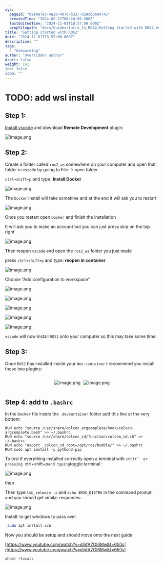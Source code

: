 ```yaml
---
sys:
  pageId: "89e0a78c-4e2b-4070-b327-d28cb0694742"
  createdTime: "2024-08-21T00:24:00.000Z"
  lastEditedTime: "2024-11-01T18:57:00.000Z"
  propFilepath: "docs/Guides/intro_to_ROS2/Getting started with ROS2.md"
title: "Getting started with ROS2"
date: "2024-11-01T18:57:00.000Z"
description: ""
tags:
  - "Onboarding"
author: "Overridden author"
draft: false
weight: 141
toc: false
icon: ""
---
```


# TODO: add wsl install

## Step 1:

[Install vscode](https://code.visualstudio.com/download) and download **Remote Development** plugin:

![image.png](https://prod-files-secure.s3.us-west-2.amazonaws.com/d518164a-d88e-44d1-a4ee-3adb3bd8bce0/efb52993-1881-4a40-b95e-6f020334f022/image.png?X-Amz-Algorithm=AWS4-HMAC-SHA256&X-Amz-Content-Sha256=UNSIGNED-PAYLOAD&X-Amz-Credential=ASIAZI2LB4663J7F4XXK%2F20250329%2Fus-west-2%2Fs3%2Faws4_request&X-Amz-Date=20250329T061030Z&X-Amz-Expires=3600&X-Amz-Security-Token=IQoJb3JpZ2luX2VjEAYaCXVzLXdlc3QtMiJHMEUCIDdP4WQqG5iX81TJbr6zqNzmKlhsc1RdVDgqTJe1QEmPAiEAtGYxicB1Df%2BadNlRnOWCr4GW2SrlWnU9%2B3ADiEcn6%2B8q%2FwMIbxAAGgw2Mzc0MjMxODM4MDUiDKNlv3pxYQm2wjdTPyrcA2GKsJ9nm90Qj98U3t%2FvzVzEdal3Md%2B51jZX5HwY2CcnY%2FvlDs%2BWchQVwhZ2wgnmDCfVHAXoKqC63sNic68L%2BFyrsfe%2FTLDsA8pk4yRBFifysPRyt6QasYl3cH0f4FawT2tfK6lpXF6pjMXrJb8rvkk6HzNQIrLMOMVPJbo7%2BWrDM0LUBLkJwyDwkPxOzJcLNJuJni38i7xEIDAPrFH7T3u%2BhEZecESh%2BwWbH41KVtBBwiiAvBi0Kqc5MFjcOdGpeZoIGv6rVRh2hJiB0TWjHUvvhZIsjRPR3txmjgwbnlSpo17tcFpgsIDtw7hctNNgXwCnYm6taftHUEoCFCqKbsTDLLNxE4cZqTghGoOTkQY%2BPNTr0dCPe9YgBHwkJHaiFSDnfhhRrorlZQLwZTAg%2BCs3yKIJms4iP0vaKnfBKE9tGwcLTgWo9ZH4hi8eovxoLmfsVel2SveDtrqX0ncSCrCw6kPfCMEdy7Th5hXxI9KtYhlrmHV9ZasBsQLooWTgBfd%2BIpVXfjHJ4t3vUMYNnIxgMIz%2B1Ms4rNRO94SePl3JuQd2WJSBAdXn4NUSHXrZz7ivh8H15%2FCFGhE9mRIzoeKkx7e3oBokVNqVlJas3%2FjKuFP%2F9J2w1ftKtuwkMMmQnr8GOqUBGojm3mwOEi%2BHqSrRHNTO6Fct5TpA6xv9KSqMjjVfznE%2Fd1WFA%2BHUvLTnzv%2B%2F40W2RQ%2BntWX1kLN%2FZxkcBquKXV2ybLRXri9k81QIimpJ7GCfl18R4xEvr12HFnSRL2marNzkj%2F4XD740JfHS0Yd8YTqBf2Cc5Bjw%2BPWo2xttRZSaQAg1pUZpGJG2%2FNAN%2Bx5CC8%2F8bCySC%2BH7HdFSXqgNI7U8%2B273&X-Amz-Signature=cbf340644eff546171078f4ddc966a2473aa91faef3cbed2a842d29bd1823fae&X-Amz-SignedHeaders=host&x-id=GetObject)

## Step 2:

Create a folder called `ros2_ws` somewhere on your computer and open that folder in `vscode` by going to File → open folder 

`ctrl+shift+p` and type: **Install Docker**

![image.png](https://prod-files-secure.s3.us-west-2.amazonaws.com/d518164a-d88e-44d1-a4ee-3adb3bd8bce0/2269dc0e-1cd5-47ff-bceb-c04ad9b2eab0/image.png?X-Amz-Algorithm=AWS4-HMAC-SHA256&X-Amz-Content-Sha256=UNSIGNED-PAYLOAD&X-Amz-Credential=ASIAZI2LB4663J7F4XXK%2F20250329%2Fus-west-2%2Fs3%2Faws4_request&X-Amz-Date=20250329T061030Z&X-Amz-Expires=3600&X-Amz-Security-Token=IQoJb3JpZ2luX2VjEAYaCXVzLXdlc3QtMiJHMEUCIDdP4WQqG5iX81TJbr6zqNzmKlhsc1RdVDgqTJe1QEmPAiEAtGYxicB1Df%2BadNlRnOWCr4GW2SrlWnU9%2B3ADiEcn6%2B8q%2FwMIbxAAGgw2Mzc0MjMxODM4MDUiDKNlv3pxYQm2wjdTPyrcA2GKsJ9nm90Qj98U3t%2FvzVzEdal3Md%2B51jZX5HwY2CcnY%2FvlDs%2BWchQVwhZ2wgnmDCfVHAXoKqC63sNic68L%2BFyrsfe%2FTLDsA8pk4yRBFifysPRyt6QasYl3cH0f4FawT2tfK6lpXF6pjMXrJb8rvkk6HzNQIrLMOMVPJbo7%2BWrDM0LUBLkJwyDwkPxOzJcLNJuJni38i7xEIDAPrFH7T3u%2BhEZecESh%2BwWbH41KVtBBwiiAvBi0Kqc5MFjcOdGpeZoIGv6rVRh2hJiB0TWjHUvvhZIsjRPR3txmjgwbnlSpo17tcFpgsIDtw7hctNNgXwCnYm6taftHUEoCFCqKbsTDLLNxE4cZqTghGoOTkQY%2BPNTr0dCPe9YgBHwkJHaiFSDnfhhRrorlZQLwZTAg%2BCs3yKIJms4iP0vaKnfBKE9tGwcLTgWo9ZH4hi8eovxoLmfsVel2SveDtrqX0ncSCrCw6kPfCMEdy7Th5hXxI9KtYhlrmHV9ZasBsQLooWTgBfd%2BIpVXfjHJ4t3vUMYNnIxgMIz%2B1Ms4rNRO94SePl3JuQd2WJSBAdXn4NUSHXrZz7ivh8H15%2FCFGhE9mRIzoeKkx7e3oBokVNqVlJas3%2FjKuFP%2F9J2w1ftKtuwkMMmQnr8GOqUBGojm3mwOEi%2BHqSrRHNTO6Fct5TpA6xv9KSqMjjVfznE%2Fd1WFA%2BHUvLTnzv%2B%2F40W2RQ%2BntWX1kLN%2FZxkcBquKXV2ybLRXri9k81QIimpJ7GCfl18R4xEvr12HFnSRL2marNzkj%2F4XD740JfHS0Yd8YTqBf2Cc5Bjw%2BPWo2xttRZSaQAg1pUZpGJG2%2FNAN%2Bx5CC8%2F8bCySC%2BH7HdFSXqgNI7U8%2B273&X-Amz-Signature=7009366d7aa9d7d95c759011e2534b4289ade7a4de12940de78ebf7753b6808c&X-Amz-SignedHeaders=host&x-id=GetObject)

The `Docker` install will take sometime and at the end it will ask you to restart

![image.png](https://prod-files-secure.s3.us-west-2.amazonaws.com/d518164a-d88e-44d1-a4ee-3adb3bd8bce0/ed233f78-be33-4b1f-b89c-9c346c0e961e/image.png?X-Amz-Algorithm=AWS4-HMAC-SHA256&X-Amz-Content-Sha256=UNSIGNED-PAYLOAD&X-Amz-Credential=ASIAZI2LB4663J7F4XXK%2F20250329%2Fus-west-2%2Fs3%2Faws4_request&X-Amz-Date=20250329T061030Z&X-Amz-Expires=3600&X-Amz-Security-Token=IQoJb3JpZ2luX2VjEAYaCXVzLXdlc3QtMiJHMEUCIDdP4WQqG5iX81TJbr6zqNzmKlhsc1RdVDgqTJe1QEmPAiEAtGYxicB1Df%2BadNlRnOWCr4GW2SrlWnU9%2B3ADiEcn6%2B8q%2FwMIbxAAGgw2Mzc0MjMxODM4MDUiDKNlv3pxYQm2wjdTPyrcA2GKsJ9nm90Qj98U3t%2FvzVzEdal3Md%2B51jZX5HwY2CcnY%2FvlDs%2BWchQVwhZ2wgnmDCfVHAXoKqC63sNic68L%2BFyrsfe%2FTLDsA8pk4yRBFifysPRyt6QasYl3cH0f4FawT2tfK6lpXF6pjMXrJb8rvkk6HzNQIrLMOMVPJbo7%2BWrDM0LUBLkJwyDwkPxOzJcLNJuJni38i7xEIDAPrFH7T3u%2BhEZecESh%2BwWbH41KVtBBwiiAvBi0Kqc5MFjcOdGpeZoIGv6rVRh2hJiB0TWjHUvvhZIsjRPR3txmjgwbnlSpo17tcFpgsIDtw7hctNNgXwCnYm6taftHUEoCFCqKbsTDLLNxE4cZqTghGoOTkQY%2BPNTr0dCPe9YgBHwkJHaiFSDnfhhRrorlZQLwZTAg%2BCs3yKIJms4iP0vaKnfBKE9tGwcLTgWo9ZH4hi8eovxoLmfsVel2SveDtrqX0ncSCrCw6kPfCMEdy7Th5hXxI9KtYhlrmHV9ZasBsQLooWTgBfd%2BIpVXfjHJ4t3vUMYNnIxgMIz%2B1Ms4rNRO94SePl3JuQd2WJSBAdXn4NUSHXrZz7ivh8H15%2FCFGhE9mRIzoeKkx7e3oBokVNqVlJas3%2FjKuFP%2F9J2w1ftKtuwkMMmQnr8GOqUBGojm3mwOEi%2BHqSrRHNTO6Fct5TpA6xv9KSqMjjVfznE%2Fd1WFA%2BHUvLTnzv%2B%2F40W2RQ%2BntWX1kLN%2FZxkcBquKXV2ybLRXri9k81QIimpJ7GCfl18R4xEvr12HFnSRL2marNzkj%2F4XD740JfHS0Yd8YTqBf2Cc5Bjw%2BPWo2xttRZSaQAg1pUZpGJG2%2FNAN%2Bx5CC8%2F8bCySC%2BH7HdFSXqgNI7U8%2B273&X-Amz-Signature=e2c118e4139bb11285d4f7c3cd1222f675ece4969eaf4ed05e6f9766f02962f4&X-Amz-SignedHeaders=host&x-id=GetObject)

Once you restart open `Docker` and finish the installation

It will ask you to make an account but you can just press skip on the top right

![image.png](https://prod-files-secure.s3.us-west-2.amazonaws.com/d518164a-d88e-44d1-a4ee-3adb3bd8bce0/21010ad9-1659-4fd9-9f59-9932a09b2a3d/image.png?X-Amz-Algorithm=AWS4-HMAC-SHA256&X-Amz-Content-Sha256=UNSIGNED-PAYLOAD&X-Amz-Credential=ASIAZI2LB4663J7F4XXK%2F20250329%2Fus-west-2%2Fs3%2Faws4_request&X-Amz-Date=20250329T061030Z&X-Amz-Expires=3600&X-Amz-Security-Token=IQoJb3JpZ2luX2VjEAYaCXVzLXdlc3QtMiJHMEUCIDdP4WQqG5iX81TJbr6zqNzmKlhsc1RdVDgqTJe1QEmPAiEAtGYxicB1Df%2BadNlRnOWCr4GW2SrlWnU9%2B3ADiEcn6%2B8q%2FwMIbxAAGgw2Mzc0MjMxODM4MDUiDKNlv3pxYQm2wjdTPyrcA2GKsJ9nm90Qj98U3t%2FvzVzEdal3Md%2B51jZX5HwY2CcnY%2FvlDs%2BWchQVwhZ2wgnmDCfVHAXoKqC63sNic68L%2BFyrsfe%2FTLDsA8pk4yRBFifysPRyt6QasYl3cH0f4FawT2tfK6lpXF6pjMXrJb8rvkk6HzNQIrLMOMVPJbo7%2BWrDM0LUBLkJwyDwkPxOzJcLNJuJni38i7xEIDAPrFH7T3u%2BhEZecESh%2BwWbH41KVtBBwiiAvBi0Kqc5MFjcOdGpeZoIGv6rVRh2hJiB0TWjHUvvhZIsjRPR3txmjgwbnlSpo17tcFpgsIDtw7hctNNgXwCnYm6taftHUEoCFCqKbsTDLLNxE4cZqTghGoOTkQY%2BPNTr0dCPe9YgBHwkJHaiFSDnfhhRrorlZQLwZTAg%2BCs3yKIJms4iP0vaKnfBKE9tGwcLTgWo9ZH4hi8eovxoLmfsVel2SveDtrqX0ncSCrCw6kPfCMEdy7Th5hXxI9KtYhlrmHV9ZasBsQLooWTgBfd%2BIpVXfjHJ4t3vUMYNnIxgMIz%2B1Ms4rNRO94SePl3JuQd2WJSBAdXn4NUSHXrZz7ivh8H15%2FCFGhE9mRIzoeKkx7e3oBokVNqVlJas3%2FjKuFP%2F9J2w1ftKtuwkMMmQnr8GOqUBGojm3mwOEi%2BHqSrRHNTO6Fct5TpA6xv9KSqMjjVfznE%2Fd1WFA%2BHUvLTnzv%2B%2F40W2RQ%2BntWX1kLN%2FZxkcBquKXV2ybLRXri9k81QIimpJ7GCfl18R4xEvr12HFnSRL2marNzkj%2F4XD740JfHS0Yd8YTqBf2Cc5Bjw%2BPWo2xttRZSaQAg1pUZpGJG2%2FNAN%2Bx5CC8%2F8bCySC%2BH7HdFSXqgNI7U8%2B273&X-Amz-Signature=e54c6711055b7a303b710ce2d896f3726c580be9c03b8743bd47bd68c44d07db&X-Amz-SignedHeaders=host&x-id=GetObject)

Then reopen `vscode` and open the `ros2_ws` folder you just made

press `ctrl+shift+p` and type: **reopen in container**

![image.png](https://prod-files-secure.s3.us-west-2.amazonaws.com/d518164a-d88e-44d1-a4ee-3adb3bd8bce0/4e93b8c2-41ad-488c-8095-c74205196118/image.png?X-Amz-Algorithm=AWS4-HMAC-SHA256&X-Amz-Content-Sha256=UNSIGNED-PAYLOAD&X-Amz-Credential=ASIAZI2LB4663J7F4XXK%2F20250329%2Fus-west-2%2Fs3%2Faws4_request&X-Amz-Date=20250329T061030Z&X-Amz-Expires=3600&X-Amz-Security-Token=IQoJb3JpZ2luX2VjEAYaCXVzLXdlc3QtMiJHMEUCIDdP4WQqG5iX81TJbr6zqNzmKlhsc1RdVDgqTJe1QEmPAiEAtGYxicB1Df%2BadNlRnOWCr4GW2SrlWnU9%2B3ADiEcn6%2B8q%2FwMIbxAAGgw2Mzc0MjMxODM4MDUiDKNlv3pxYQm2wjdTPyrcA2GKsJ9nm90Qj98U3t%2FvzVzEdal3Md%2B51jZX5HwY2CcnY%2FvlDs%2BWchQVwhZ2wgnmDCfVHAXoKqC63sNic68L%2BFyrsfe%2FTLDsA8pk4yRBFifysPRyt6QasYl3cH0f4FawT2tfK6lpXF6pjMXrJb8rvkk6HzNQIrLMOMVPJbo7%2BWrDM0LUBLkJwyDwkPxOzJcLNJuJni38i7xEIDAPrFH7T3u%2BhEZecESh%2BwWbH41KVtBBwiiAvBi0Kqc5MFjcOdGpeZoIGv6rVRh2hJiB0TWjHUvvhZIsjRPR3txmjgwbnlSpo17tcFpgsIDtw7hctNNgXwCnYm6taftHUEoCFCqKbsTDLLNxE4cZqTghGoOTkQY%2BPNTr0dCPe9YgBHwkJHaiFSDnfhhRrorlZQLwZTAg%2BCs3yKIJms4iP0vaKnfBKE9tGwcLTgWo9ZH4hi8eovxoLmfsVel2SveDtrqX0ncSCrCw6kPfCMEdy7Th5hXxI9KtYhlrmHV9ZasBsQLooWTgBfd%2BIpVXfjHJ4t3vUMYNnIxgMIz%2B1Ms4rNRO94SePl3JuQd2WJSBAdXn4NUSHXrZz7ivh8H15%2FCFGhE9mRIzoeKkx7e3oBokVNqVlJas3%2FjKuFP%2F9J2w1ftKtuwkMMmQnr8GOqUBGojm3mwOEi%2BHqSrRHNTO6Fct5TpA6xv9KSqMjjVfznE%2Fd1WFA%2BHUvLTnzv%2B%2F40W2RQ%2BntWX1kLN%2FZxkcBquKXV2ybLRXri9k81QIimpJ7GCfl18R4xEvr12HFnSRL2marNzkj%2F4XD740JfHS0Yd8YTqBf2Cc5Bjw%2BPWo2xttRZSaQAg1pUZpGJG2%2FNAN%2Bx5CC8%2F8bCySC%2BH7HdFSXqgNI7U8%2B273&X-Amz-Signature=0e8e3987946a3d520d2ef9dec1b7805bb3ada1b2e687a1b528393e60f751e8cf&X-Amz-SignedHeaders=host&x-id=GetObject)

Choose “Add configuration to workspace”

![image.png](https://prod-files-secure.s3.us-west-2.amazonaws.com/d518164a-d88e-44d1-a4ee-3adb3bd8bce0/9560b282-5060-4989-ba37-97e7b2c22476/image.png?X-Amz-Algorithm=AWS4-HMAC-SHA256&X-Amz-Content-Sha256=UNSIGNED-PAYLOAD&X-Amz-Credential=ASIAZI2LB4663J7F4XXK%2F20250329%2Fus-west-2%2Fs3%2Faws4_request&X-Amz-Date=20250329T061030Z&X-Amz-Expires=3600&X-Amz-Security-Token=IQoJb3JpZ2luX2VjEAYaCXVzLXdlc3QtMiJHMEUCIDdP4WQqG5iX81TJbr6zqNzmKlhsc1RdVDgqTJe1QEmPAiEAtGYxicB1Df%2BadNlRnOWCr4GW2SrlWnU9%2B3ADiEcn6%2B8q%2FwMIbxAAGgw2Mzc0MjMxODM4MDUiDKNlv3pxYQm2wjdTPyrcA2GKsJ9nm90Qj98U3t%2FvzVzEdal3Md%2B51jZX5HwY2CcnY%2FvlDs%2BWchQVwhZ2wgnmDCfVHAXoKqC63sNic68L%2BFyrsfe%2FTLDsA8pk4yRBFifysPRyt6QasYl3cH0f4FawT2tfK6lpXF6pjMXrJb8rvkk6HzNQIrLMOMVPJbo7%2BWrDM0LUBLkJwyDwkPxOzJcLNJuJni38i7xEIDAPrFH7T3u%2BhEZecESh%2BwWbH41KVtBBwiiAvBi0Kqc5MFjcOdGpeZoIGv6rVRh2hJiB0TWjHUvvhZIsjRPR3txmjgwbnlSpo17tcFpgsIDtw7hctNNgXwCnYm6taftHUEoCFCqKbsTDLLNxE4cZqTghGoOTkQY%2BPNTr0dCPe9YgBHwkJHaiFSDnfhhRrorlZQLwZTAg%2BCs3yKIJms4iP0vaKnfBKE9tGwcLTgWo9ZH4hi8eovxoLmfsVel2SveDtrqX0ncSCrCw6kPfCMEdy7Th5hXxI9KtYhlrmHV9ZasBsQLooWTgBfd%2BIpVXfjHJ4t3vUMYNnIxgMIz%2B1Ms4rNRO94SePl3JuQd2WJSBAdXn4NUSHXrZz7ivh8H15%2FCFGhE9mRIzoeKkx7e3oBokVNqVlJas3%2FjKuFP%2F9J2w1ftKtuwkMMmQnr8GOqUBGojm3mwOEi%2BHqSrRHNTO6Fct5TpA6xv9KSqMjjVfznE%2Fd1WFA%2BHUvLTnzv%2B%2F40W2RQ%2BntWX1kLN%2FZxkcBquKXV2ybLRXri9k81QIimpJ7GCfl18R4xEvr12HFnSRL2marNzkj%2F4XD740JfHS0Yd8YTqBf2Cc5Bjw%2BPWo2xttRZSaQAg1pUZpGJG2%2FNAN%2Bx5CC8%2F8bCySC%2BH7HdFSXqgNI7U8%2B273&X-Amz-Signature=0872c993d45f2e9f8465a9ac439f5cfb16f8add7cfc558fe722b5b0c9db30fed&X-Amz-SignedHeaders=host&x-id=GetObject)

![image.png](https://prod-files-secure.s3.us-west-2.amazonaws.com/d518164a-d88e-44d1-a4ee-3adb3bd8bce0/2ee63f81-886b-48e8-a553-dc6e5eac99e4/image.png?X-Amz-Algorithm=AWS4-HMAC-SHA256&X-Amz-Content-Sha256=UNSIGNED-PAYLOAD&X-Amz-Credential=ASIAZI2LB4663J7F4XXK%2F20250329%2Fus-west-2%2Fs3%2Faws4_request&X-Amz-Date=20250329T061030Z&X-Amz-Expires=3600&X-Amz-Security-Token=IQoJb3JpZ2luX2VjEAYaCXVzLXdlc3QtMiJHMEUCIDdP4WQqG5iX81TJbr6zqNzmKlhsc1RdVDgqTJe1QEmPAiEAtGYxicB1Df%2BadNlRnOWCr4GW2SrlWnU9%2B3ADiEcn6%2B8q%2FwMIbxAAGgw2Mzc0MjMxODM4MDUiDKNlv3pxYQm2wjdTPyrcA2GKsJ9nm90Qj98U3t%2FvzVzEdal3Md%2B51jZX5HwY2CcnY%2FvlDs%2BWchQVwhZ2wgnmDCfVHAXoKqC63sNic68L%2BFyrsfe%2FTLDsA8pk4yRBFifysPRyt6QasYl3cH0f4FawT2tfK6lpXF6pjMXrJb8rvkk6HzNQIrLMOMVPJbo7%2BWrDM0LUBLkJwyDwkPxOzJcLNJuJni38i7xEIDAPrFH7T3u%2BhEZecESh%2BwWbH41KVtBBwiiAvBi0Kqc5MFjcOdGpeZoIGv6rVRh2hJiB0TWjHUvvhZIsjRPR3txmjgwbnlSpo17tcFpgsIDtw7hctNNgXwCnYm6taftHUEoCFCqKbsTDLLNxE4cZqTghGoOTkQY%2BPNTr0dCPe9YgBHwkJHaiFSDnfhhRrorlZQLwZTAg%2BCs3yKIJms4iP0vaKnfBKE9tGwcLTgWo9ZH4hi8eovxoLmfsVel2SveDtrqX0ncSCrCw6kPfCMEdy7Th5hXxI9KtYhlrmHV9ZasBsQLooWTgBfd%2BIpVXfjHJ4t3vUMYNnIxgMIz%2B1Ms4rNRO94SePl3JuQd2WJSBAdXn4NUSHXrZz7ivh8H15%2FCFGhE9mRIzoeKkx7e3oBokVNqVlJas3%2FjKuFP%2F9J2w1ftKtuwkMMmQnr8GOqUBGojm3mwOEi%2BHqSrRHNTO6Fct5TpA6xv9KSqMjjVfznE%2Fd1WFA%2BHUvLTnzv%2B%2F40W2RQ%2BntWX1kLN%2FZxkcBquKXV2ybLRXri9k81QIimpJ7GCfl18R4xEvr12HFnSRL2marNzkj%2F4XD740JfHS0Yd8YTqBf2Cc5Bjw%2BPWo2xttRZSaQAg1pUZpGJG2%2FNAN%2Bx5CC8%2F8bCySC%2BH7HdFSXqgNI7U8%2B273&X-Amz-Signature=382b24c70171b8c1ab0ef40ddb7466d04724c2dcb1837ba74e503a597526154f&X-Amz-SignedHeaders=host&x-id=GetObject)

![image.png](https://prod-files-secure.s3.us-west-2.amazonaws.com/d518164a-d88e-44d1-a4ee-3adb3bd8bce0/ae1580b2-b048-407e-aed9-b584224a7a04/image.png?X-Amz-Algorithm=AWS4-HMAC-SHA256&X-Amz-Content-Sha256=UNSIGNED-PAYLOAD&X-Amz-Credential=ASIAZI2LB4663J7F4XXK%2F20250329%2Fus-west-2%2Fs3%2Faws4_request&X-Amz-Date=20250329T061030Z&X-Amz-Expires=3600&X-Amz-Security-Token=IQoJb3JpZ2luX2VjEAYaCXVzLXdlc3QtMiJHMEUCIDdP4WQqG5iX81TJbr6zqNzmKlhsc1RdVDgqTJe1QEmPAiEAtGYxicB1Df%2BadNlRnOWCr4GW2SrlWnU9%2B3ADiEcn6%2B8q%2FwMIbxAAGgw2Mzc0MjMxODM4MDUiDKNlv3pxYQm2wjdTPyrcA2GKsJ9nm90Qj98U3t%2FvzVzEdal3Md%2B51jZX5HwY2CcnY%2FvlDs%2BWchQVwhZ2wgnmDCfVHAXoKqC63sNic68L%2BFyrsfe%2FTLDsA8pk4yRBFifysPRyt6QasYl3cH0f4FawT2tfK6lpXF6pjMXrJb8rvkk6HzNQIrLMOMVPJbo7%2BWrDM0LUBLkJwyDwkPxOzJcLNJuJni38i7xEIDAPrFH7T3u%2BhEZecESh%2BwWbH41KVtBBwiiAvBi0Kqc5MFjcOdGpeZoIGv6rVRh2hJiB0TWjHUvvhZIsjRPR3txmjgwbnlSpo17tcFpgsIDtw7hctNNgXwCnYm6taftHUEoCFCqKbsTDLLNxE4cZqTghGoOTkQY%2BPNTr0dCPe9YgBHwkJHaiFSDnfhhRrorlZQLwZTAg%2BCs3yKIJms4iP0vaKnfBKE9tGwcLTgWo9ZH4hi8eovxoLmfsVel2SveDtrqX0ncSCrCw6kPfCMEdy7Th5hXxI9KtYhlrmHV9ZasBsQLooWTgBfd%2BIpVXfjHJ4t3vUMYNnIxgMIz%2B1Ms4rNRO94SePl3JuQd2WJSBAdXn4NUSHXrZz7ivh8H15%2FCFGhE9mRIzoeKkx7e3oBokVNqVlJas3%2FjKuFP%2F9J2w1ftKtuwkMMmQnr8GOqUBGojm3mwOEi%2BHqSrRHNTO6Fct5TpA6xv9KSqMjjVfznE%2Fd1WFA%2BHUvLTnzv%2B%2F40W2RQ%2BntWX1kLN%2FZxkcBquKXV2ybLRXri9k81QIimpJ7GCfl18R4xEvr12HFnSRL2marNzkj%2F4XD740JfHS0Yd8YTqBf2Cc5Bjw%2BPWo2xttRZSaQAg1pUZpGJG2%2FNAN%2Bx5CC8%2F8bCySC%2BH7HdFSXqgNI7U8%2B273&X-Amz-Signature=398184bfabab97c6d3b946f7a5db08ea07265eb19fcc4a92a9f3c49b03379f50&X-Amz-SignedHeaders=host&x-id=GetObject)

![image.png](https://prod-files-secure.s3.us-west-2.amazonaws.com/d518164a-d88e-44d1-a4ee-3adb3bd8bce0/53255b28-f75e-430f-b9e3-c0ac8577e42b/image.png?X-Amz-Algorithm=AWS4-HMAC-SHA256&X-Amz-Content-Sha256=UNSIGNED-PAYLOAD&X-Amz-Credential=ASIAZI2LB4663J7F4XXK%2F20250329%2Fus-west-2%2Fs3%2Faws4_request&X-Amz-Date=20250329T061030Z&X-Amz-Expires=3600&X-Amz-Security-Token=IQoJb3JpZ2luX2VjEAYaCXVzLXdlc3QtMiJHMEUCIDdP4WQqG5iX81TJbr6zqNzmKlhsc1RdVDgqTJe1QEmPAiEAtGYxicB1Df%2BadNlRnOWCr4GW2SrlWnU9%2B3ADiEcn6%2B8q%2FwMIbxAAGgw2Mzc0MjMxODM4MDUiDKNlv3pxYQm2wjdTPyrcA2GKsJ9nm90Qj98U3t%2FvzVzEdal3Md%2B51jZX5HwY2CcnY%2FvlDs%2BWchQVwhZ2wgnmDCfVHAXoKqC63sNic68L%2BFyrsfe%2FTLDsA8pk4yRBFifysPRyt6QasYl3cH0f4FawT2tfK6lpXF6pjMXrJb8rvkk6HzNQIrLMOMVPJbo7%2BWrDM0LUBLkJwyDwkPxOzJcLNJuJni38i7xEIDAPrFH7T3u%2BhEZecESh%2BwWbH41KVtBBwiiAvBi0Kqc5MFjcOdGpeZoIGv6rVRh2hJiB0TWjHUvvhZIsjRPR3txmjgwbnlSpo17tcFpgsIDtw7hctNNgXwCnYm6taftHUEoCFCqKbsTDLLNxE4cZqTghGoOTkQY%2BPNTr0dCPe9YgBHwkJHaiFSDnfhhRrorlZQLwZTAg%2BCs3yKIJms4iP0vaKnfBKE9tGwcLTgWo9ZH4hi8eovxoLmfsVel2SveDtrqX0ncSCrCw6kPfCMEdy7Th5hXxI9KtYhlrmHV9ZasBsQLooWTgBfd%2BIpVXfjHJ4t3vUMYNnIxgMIz%2B1Ms4rNRO94SePl3JuQd2WJSBAdXn4NUSHXrZz7ivh8H15%2FCFGhE9mRIzoeKkx7e3oBokVNqVlJas3%2FjKuFP%2F9J2w1ftKtuwkMMmQnr8GOqUBGojm3mwOEi%2BHqSrRHNTO6Fct5TpA6xv9KSqMjjVfznE%2Fd1WFA%2BHUvLTnzv%2B%2F40W2RQ%2BntWX1kLN%2FZxkcBquKXV2ybLRXri9k81QIimpJ7GCfl18R4xEvr12HFnSRL2marNzkj%2F4XD740JfHS0Yd8YTqBf2Cc5Bjw%2BPWo2xttRZSaQAg1pUZpGJG2%2FNAN%2Bx5CC8%2F8bCySC%2BH7HdFSXqgNI7U8%2B273&X-Amz-Signature=5587a07cd63c53539e9bc6b900cb1091ccaf552f652c56a36193c30e34fa3210&X-Amz-SignedHeaders=host&x-id=GetObject)

![image.png](https://prod-files-secure.s3.us-west-2.amazonaws.com/d518164a-d88e-44d1-a4ee-3adb3bd8bce0/7c562767-5af9-4ffb-97d1-327bcdf4ee00/image.png?X-Amz-Algorithm=AWS4-HMAC-SHA256&X-Amz-Content-Sha256=UNSIGNED-PAYLOAD&X-Amz-Credential=ASIAZI2LB4663J7F4XXK%2F20250329%2Fus-west-2%2Fs3%2Faws4_request&X-Amz-Date=20250329T061030Z&X-Amz-Expires=3600&X-Amz-Security-Token=IQoJb3JpZ2luX2VjEAYaCXVzLXdlc3QtMiJHMEUCIDdP4WQqG5iX81TJbr6zqNzmKlhsc1RdVDgqTJe1QEmPAiEAtGYxicB1Df%2BadNlRnOWCr4GW2SrlWnU9%2B3ADiEcn6%2B8q%2FwMIbxAAGgw2Mzc0MjMxODM4MDUiDKNlv3pxYQm2wjdTPyrcA2GKsJ9nm90Qj98U3t%2FvzVzEdal3Md%2B51jZX5HwY2CcnY%2FvlDs%2BWchQVwhZ2wgnmDCfVHAXoKqC63sNic68L%2BFyrsfe%2FTLDsA8pk4yRBFifysPRyt6QasYl3cH0f4FawT2tfK6lpXF6pjMXrJb8rvkk6HzNQIrLMOMVPJbo7%2BWrDM0LUBLkJwyDwkPxOzJcLNJuJni38i7xEIDAPrFH7T3u%2BhEZecESh%2BwWbH41KVtBBwiiAvBi0Kqc5MFjcOdGpeZoIGv6rVRh2hJiB0TWjHUvvhZIsjRPR3txmjgwbnlSpo17tcFpgsIDtw7hctNNgXwCnYm6taftHUEoCFCqKbsTDLLNxE4cZqTghGoOTkQY%2BPNTr0dCPe9YgBHwkJHaiFSDnfhhRrorlZQLwZTAg%2BCs3yKIJms4iP0vaKnfBKE9tGwcLTgWo9ZH4hi8eovxoLmfsVel2SveDtrqX0ncSCrCw6kPfCMEdy7Th5hXxI9KtYhlrmHV9ZasBsQLooWTgBfd%2BIpVXfjHJ4t3vUMYNnIxgMIz%2B1Ms4rNRO94SePl3JuQd2WJSBAdXn4NUSHXrZz7ivh8H15%2FCFGhE9mRIzoeKkx7e3oBokVNqVlJas3%2FjKuFP%2F9J2w1ftKtuwkMMmQnr8GOqUBGojm3mwOEi%2BHqSrRHNTO6Fct5TpA6xv9KSqMjjVfznE%2Fd1WFA%2BHUvLTnzv%2B%2F40W2RQ%2BntWX1kLN%2FZxkcBquKXV2ybLRXri9k81QIimpJ7GCfl18R4xEvr12HFnSRL2marNzkj%2F4XD740JfHS0Yd8YTqBf2Cc5Bjw%2BPWo2xttRZSaQAg1pUZpGJG2%2FNAN%2Bx5CC8%2F8bCySC%2BH7HdFSXqgNI7U8%2B273&X-Amz-Signature=2250da7fa180e8a6098fed73c3c678b872b85f08a54f1ddc7dd8ea8f142c6d5b&X-Amz-SignedHeaders=host&x-id=GetObject)

`vscode` will now install `ROS2` onto your computer so this may take some time.

## Step 3:

Once `ROS2` has installed inside your `dev-container` I recommend you install these two plugins:

<div style="display: flex;flex-direction: row; column-gap:10px; max-width: 630px;justify-content: center;">
<div>

![image.png](https://prod-files-secure.s3.us-west-2.amazonaws.com/d518164a-d88e-44d1-a4ee-3adb3bd8bce0/3fc3d550-5a54-4ba1-ba6b-faa01cdb7369/image.png?X-Amz-Algorithm=AWS4-HMAC-SHA256&X-Amz-Content-Sha256=UNSIGNED-PAYLOAD&X-Amz-Credential=ASIAZI2LB4665NV6HBLY%2F20250329%2Fus-west-2%2Fs3%2Faws4_request&X-Amz-Date=20250329T061033Z&X-Amz-Expires=3600&X-Amz-Security-Token=IQoJb3JpZ2luX2VjEAYaCXVzLXdlc3QtMiJHMEUCIQDEIioya6GQWfmvKMBJDWnmICh0b9o6mR2bDfpXlo22vAIgGiya6mKyqRxxlIl9%2FO4Rj56%2B9KC9TpWS%2ByYfgslsTVUq%2FwMIbxAAGgw2Mzc0MjMxODM4MDUiDIktHRBHVl%2FNKtTufSrcA%2BDKL8wGEVlC%2Fe1loOF7RVBpKOP8gg%2FTe3R8WNUA1T%2BYPpIhQ44ZHQjwlt1HGdPd7UwS25hTtratYXypB5%2But2Dc9Ipl9BsQgZ9HUm9Zl%2Bm6RhoWCxLL1dLcdiqrmsXgUV%2Blk%2FBstge2HYDfhl06o124Z5%2B2JUCvDguYgYTXq0lbivMu04khqpMEuvNraGwCVFpQXpZOFqmSD5lU3FL4Y5qBNn1sjZdGlHjh2sXboRxizjDzvMdpckzUthxdweBeHs2%2F2Y1Q5vNxm5GFz%2FBzplvwp4ZNiHr4D5LKVQUqsHjAz4h5DKhVyTIZor7HidDIjjw1qgUEXzbi9QbDsM53RZ6OwSva6ucoMUjfbBsW2%2BS00IqVfIiKTgXS5L2YHgchoxqqu7IjP%2BowuL52zpJJ22gOLSnSvb%2BhtvX8E2Xypa3rRYysnTEkXEGi5uqKOcORJWUGxmyiKRjrkupTAo%2BzXxh1iMiaHxBCNbr7%2F3P0OIfa2%2F%2F%2BqEwS6z3HV%2BjNcB93r6x%2FhGgyEEAjH9jVDU%2BOcaF9VjqqvllY73pD%2F3IUEBD%2BTOAdpL%2FN%2Boxof9JLj6THqNbd%2F81CuOiiCYxQwppRY7aDSdCpkFrApi2BkLKgQTOqCV1RenQmFznO4vfxML6Qnr8GOqUBAx4usrDYr9dvLl%2BNpeHMeCtHzYA2Ifsq1i9KIp7gE%2FS%2F3xV2DsL9QHtFOprvHpO3FUuatMy1s%2Bxw5RjuQImwVl5TUyiquzRvrhu3QGCCgWoLR2I3isgfJIOOIGJDnhpxEsTN3aq%2BZ7rmoMlFlSwsLju%2FQMJxaQMfXwzNg27GnArIBlDnYwh4z4%2BVLOhMZekc%2BnTJ004lGzFrKolwOvbTqm93AgRi&X-Amz-Signature=04bfac113bea5d2791a7f6ebfc01fa77464dc433d28e5351a06a7a53bac04058&X-Amz-SignedHeaders=host&x-id=GetObject)

</div>
<div>

![image.png](https://prod-files-secure.s3.us-west-2.amazonaws.com/d518164a-d88e-44d1-a4ee-3adb3bd8bce0/d994cc66-13c2-4093-a5a3-f84cf4601a82/image.png?X-Amz-Algorithm=AWS4-HMAC-SHA256&X-Amz-Content-Sha256=UNSIGNED-PAYLOAD&X-Amz-Credential=ASIAZI2LB4662MM6CT2X%2F20250329%2Fus-west-2%2Fs3%2Faws4_request&X-Amz-Date=20250329T061033Z&X-Amz-Expires=3600&X-Amz-Security-Token=IQoJb3JpZ2luX2VjEAYaCXVzLXdlc3QtMiJHMEUCIQCY7LH6l1MSjZqBGCv0aHTLcvoe9QKXTPyHvhiNvxjQ6QIgaOUqkdnWvP2WBajxs5LHkmXPENX0PzoWgh%2BlK81CcHsq%2FwMIbxAAGgw2Mzc0MjMxODM4MDUiDArqgCeKrLPipcY0FyrcA14aBt2%2FY5k6sI8wwGlB%2BBG%2BfQADIZWc6TEj%2BWHI2T5Rwe59N2lyR15wtqWK71JUgp66EYeyiJlc3BfHFlHfAWnuIi2IMo7F4Mpv9z4rKSuA1mb5JwMZNWcqiH1QYchHbzJnRFVjlxYdx3wa3iyeYaGFDH3vVS61gWHyIxJPSH2n3w0x9rnudycg6HqNdQXfbtg3EA5%2B7zS0E2Dm9YD7ny55wi8zil57vBVJIGdGydGblhx6ZrCdLlAdw1gNOHUgO1PDIMryUkvk1WCyJTE8iCSs%2BTHFrDAS0VN6W4MdesP3thxqAOC5k1s%2BMSv%2Be%2Fj6zV%2BWenEnRs0vUUslbkUJ%2F15xufAdB%2BbX%2B5Qw%2BGiqdB4k8eU2oXf7bSXkciHXcrvYz6u6Rcouj%2Fvc5%2BfQWQgh4fg5cCfy4IsJRSt1IOdHPNVyc9934tzaG9Po%2BOzzSSczktndwkRWpAX8in3aTyvLuJebNIn7ptNShHQseoptsMGNHmwfqDQd9kSwHJAWtf5LlaUBs5bGXzb9LKuYheSobDxbMIrJoIfkcdLVKjClJ%2Feh%2FngHGzlYsyx3LHJCi1%2F%2FklGcNsn5xrFxpEI%2BkutSJxJ5FWlqZIJlYnHyfyD5yPaphKydf7yQ2SxJHARsMJWQnr8GOqUBOpVng1jlop5TAi%2Fwu%2F6DQSFSufO2AYUn6J8Jlop1R9HVfVrgzBp3S2VuUf3K%2B%2F5%2FeT2xpkzmvGnA9%2Bx5eaSqFoq5wxUvAD0Yqa1Ff1shaGbkReW5x7UjC9mqgaskhBkWFwQAh4JKsGFnlg0pngvZB8jxut2kqjXE0r3FplsR9eJtKZ8uktEEKkZjvVs2kLgsl3kg0uJD4WRdEFFCpRRdFcDckSI2&X-Amz-Signature=1917332a73f0264cb6dc17e904ee5350be7e233d8793524485a96344ff12a736&X-Amz-SignedHeaders=host&x-id=GetObject)

</div>
</div>

## Step 4: add to `.bashrc`

In the `Docker` file inside the `.devcontainer` folder add this line at the very bottom: 

```docker
RUN echo "source /usr/share/colcon_argcomplete/hook/colcon-argcomplete.bash" >> ~/.bashrc
RUN echo "source /usr/share/colcon_cd/function/colcon_cd.sh" >> ~/.bashrc
RUN echo "export _colcon_cd_root=/opt/ros/humble/" >> ~/.bashrc
RUN sudo apt install -y python3-pip 
```

To test if everything installed correctly open a terminal with `ctrl+`` or pressing `ctrl+shift+p` and typing `toggle terminal`:

![image.png](https://prod-files-secure.s3.us-west-2.amazonaws.com/d518164a-d88e-44d1-a4ee-3adb3bd8bce0/6a4943d8-b04e-4c02-9a58-775f3384d1a5/image.png?X-Amz-Algorithm=AWS4-HMAC-SHA256&X-Amz-Content-Sha256=UNSIGNED-PAYLOAD&X-Amz-Credential=ASIAZI2LB4663J7F4XXK%2F20250329%2Fus-west-2%2Fs3%2Faws4_request&X-Amz-Date=20250329T061030Z&X-Amz-Expires=3600&X-Amz-Security-Token=IQoJb3JpZ2luX2VjEAYaCXVzLXdlc3QtMiJHMEUCIDdP4WQqG5iX81TJbr6zqNzmKlhsc1RdVDgqTJe1QEmPAiEAtGYxicB1Df%2BadNlRnOWCr4GW2SrlWnU9%2B3ADiEcn6%2B8q%2FwMIbxAAGgw2Mzc0MjMxODM4MDUiDKNlv3pxYQm2wjdTPyrcA2GKsJ9nm90Qj98U3t%2FvzVzEdal3Md%2B51jZX5HwY2CcnY%2FvlDs%2BWchQVwhZ2wgnmDCfVHAXoKqC63sNic68L%2BFyrsfe%2FTLDsA8pk4yRBFifysPRyt6QasYl3cH0f4FawT2tfK6lpXF6pjMXrJb8rvkk6HzNQIrLMOMVPJbo7%2BWrDM0LUBLkJwyDwkPxOzJcLNJuJni38i7xEIDAPrFH7T3u%2BhEZecESh%2BwWbH41KVtBBwiiAvBi0Kqc5MFjcOdGpeZoIGv6rVRh2hJiB0TWjHUvvhZIsjRPR3txmjgwbnlSpo17tcFpgsIDtw7hctNNgXwCnYm6taftHUEoCFCqKbsTDLLNxE4cZqTghGoOTkQY%2BPNTr0dCPe9YgBHwkJHaiFSDnfhhRrorlZQLwZTAg%2BCs3yKIJms4iP0vaKnfBKE9tGwcLTgWo9ZH4hi8eovxoLmfsVel2SveDtrqX0ncSCrCw6kPfCMEdy7Th5hXxI9KtYhlrmHV9ZasBsQLooWTgBfd%2BIpVXfjHJ4t3vUMYNnIxgMIz%2B1Ms4rNRO94SePl3JuQd2WJSBAdXn4NUSHXrZz7ivh8H15%2FCFGhE9mRIzoeKkx7e3oBokVNqVlJas3%2FjKuFP%2F9J2w1ftKtuwkMMmQnr8GOqUBGojm3mwOEi%2BHqSrRHNTO6Fct5TpA6xv9KSqMjjVfznE%2Fd1WFA%2BHUvLTnzv%2B%2F40W2RQ%2BntWX1kLN%2FZxkcBquKXV2ybLRXri9k81QIimpJ7GCfl18R4xEvr12HFnSRL2marNzkj%2F4XD740JfHS0Yd8YTqBf2Cc5Bjw%2BPWo2xttRZSaQAg1pUZpGJG2%2FNAN%2Bx5CC8%2F8bCySC%2BH7HdFSXqgNI7U8%2B273&X-Amz-Signature=07399385754d0e83a5939f25a959a079762b42a0b492a3f44cce12aaa545224f&X-Amz-SignedHeaders=host&x-id=GetObject)

then 

Then type `lsb_release -a` and `echo $ROS_DISTRO` in the command prompt and you should get similar responses:

![image.png](https://prod-files-secure.s3.us-west-2.amazonaws.com/d518164a-d88e-44d1-a4ee-3adb3bd8bce0/3e635dec-a805-4e85-8b9e-d000e5b71a4e/image.png?X-Amz-Algorithm=AWS4-HMAC-SHA256&X-Amz-Content-Sha256=UNSIGNED-PAYLOAD&X-Amz-Credential=ASIAZI2LB4663J7F4XXK%2F20250329%2Fus-west-2%2Fs3%2Faws4_request&X-Amz-Date=20250329T061030Z&X-Amz-Expires=3600&X-Amz-Security-Token=IQoJb3JpZ2luX2VjEAYaCXVzLXdlc3QtMiJHMEUCIDdP4WQqG5iX81TJbr6zqNzmKlhsc1RdVDgqTJe1QEmPAiEAtGYxicB1Df%2BadNlRnOWCr4GW2SrlWnU9%2B3ADiEcn6%2B8q%2FwMIbxAAGgw2Mzc0MjMxODM4MDUiDKNlv3pxYQm2wjdTPyrcA2GKsJ9nm90Qj98U3t%2FvzVzEdal3Md%2B51jZX5HwY2CcnY%2FvlDs%2BWchQVwhZ2wgnmDCfVHAXoKqC63sNic68L%2BFyrsfe%2FTLDsA8pk4yRBFifysPRyt6QasYl3cH0f4FawT2tfK6lpXF6pjMXrJb8rvkk6HzNQIrLMOMVPJbo7%2BWrDM0LUBLkJwyDwkPxOzJcLNJuJni38i7xEIDAPrFH7T3u%2BhEZecESh%2BwWbH41KVtBBwiiAvBi0Kqc5MFjcOdGpeZoIGv6rVRh2hJiB0TWjHUvvhZIsjRPR3txmjgwbnlSpo17tcFpgsIDtw7hctNNgXwCnYm6taftHUEoCFCqKbsTDLLNxE4cZqTghGoOTkQY%2BPNTr0dCPe9YgBHwkJHaiFSDnfhhRrorlZQLwZTAg%2BCs3yKIJms4iP0vaKnfBKE9tGwcLTgWo9ZH4hi8eovxoLmfsVel2SveDtrqX0ncSCrCw6kPfCMEdy7Th5hXxI9KtYhlrmHV9ZasBsQLooWTgBfd%2BIpVXfjHJ4t3vUMYNnIxgMIz%2B1Ms4rNRO94SePl3JuQd2WJSBAdXn4NUSHXrZz7ivh8H15%2FCFGhE9mRIzoeKkx7e3oBokVNqVlJas3%2FjKuFP%2F9J2w1ftKtuwkMMmQnr8GOqUBGojm3mwOEi%2BHqSrRHNTO6Fct5TpA6xv9KSqMjjVfznE%2Fd1WFA%2BHUvLTnzv%2B%2F40W2RQ%2BntWX1kLN%2FZxkcBquKXV2ybLRXri9k81QIimpJ7GCfl18R4xEvr12HFnSRL2marNzkj%2F4XD740JfHS0Yd8YTqBf2Cc5Bjw%2BPWo2xttRZSaQAg1pUZpGJG2%2FNAN%2Bx5CC8%2F8bCySC%2BH7HdFSXqgNI7U8%2B273&X-Amz-Signature=1f85ae202dc90f3acb2ea46e1a6937d7cd93016170317e1f760a68b0ad63c3bb&X-Amz-SignedHeaders=host&x-id=GetObject)

Install:  to get windows to pass over

```bash
 sudo apt install xcb
```

Now you should be setup and should move onto the next guide 

[https://www.youtube.com/watch?v=dihfA7Ol6Mw&t=650s](https://www.youtube.com/watch?v=dihfA7Ol6Mw&t=650s)

```python
xhost +local:
```
